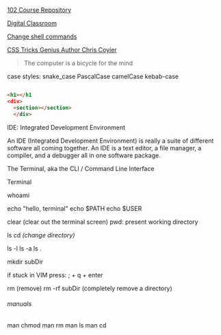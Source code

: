 [102 Course Repository](https://github.com/codefellows/seattle-102n48)

[Digital Classroom](https://campus.codefellows.org/)

[Change shell commands](https://shapeshed.com/unix-alias/)

[CSS Tricks Genius Author Chris Coyier](https://css-tricks.com/author/chriscoyier/)

> The computer is a bicycle for the mind


case styles:
snake_case
PascalCase
camelCase
kebab-case


```html

<h1></h1
<div>
  <section></section>
  </div>

```
  
IDE: Integrated Development Environment

An IDE (Integrated Development Environment) is really a suite of
different software all coming together. An IDE is a text editor, a file
manager, a compiler, and a debugger all in one software package.


The Terminal, aka the CLI / Command Line Interface



Terminal 

whoami

echo "hello, terminal"
echo $PATH
echo $USER

clear (clear out the terminal screen)
pwd: present working directory

ls
cd *(change directory)*

ls -l
ls -a
ls .

mkdir subDir

if stuck in VIM press: ; + q + enter

rm (remove)
rm -rf subDir (completely remove a directory)

###### manuals
man chmod
man rm
man ls
man cd


